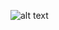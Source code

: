 ![alt text](https://github.com/20vision/solana-program/tree/master/utility_staking/WithdrawalExplained.jpg?raw=true)